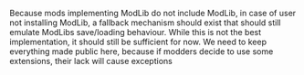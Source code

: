 ﻿Because mods implementing ModLib do not include ModLib, in case of user not installing ModLib, a fallback mechanism should exist that should still emulate ModLibs save/loading behaviour.
While this is not the best implementation, it should still be sufficient for now.
We need to keep everything made public here, because if modders decide to use some extensions, their lack will cause exceptions